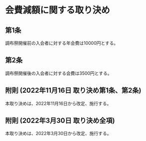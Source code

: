 # 会費減額に関する取り決め

## 第1条

調布祭開催前の入会者に対する年会費は10000円とする。

## 第2条

調布祭開催後の入会者に対する会費は3500円とする。

## 附則 (2022年11月16日 取り決め第1条、第2条)

本取り決めは、2022年11月16日から改定、施行する。

## 附則 (2022年3月30日 取り決め全項)

本取り決めは、2022年3月30日から改定、施行する。
